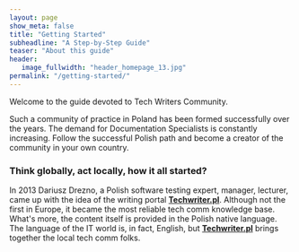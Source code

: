 ```yaml
---
layout: page
show_meta: false
title: "Getting Started"
subheadline: "A Step-by-Step Guide"
teaser: "About this guide"
header:
   image_fullwidth: "header_homepage_13.jpg"
permalink: "/getting-started/"
---
```

Welcome to the guide devoted to Tech Writers Community.

Such a community of practice in Poland has been formed successfully over the years. The demand for Documentation Specialists is constantly increasing. Follow the successful Polish path and become a creator of the community in your own country. 

### Think globally, act locally, how it all started?
In 2013 Dariusz Drezno, a Polish software testing expert, manager, lecturer, came up with the idea of the writing portal **[Techwriter.pl](http://techwriter.pl/)**. Although not the first in Europe, it became the most reliable tech comm knowledge base. What's more, the content itself is provided in the Polish native language. The language of the IT world is, in fact, English, but **[Techwriter.pl](http://techwriter.pl/)** brings together the local tech comm folks. 


